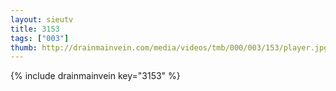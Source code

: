 ```yaml
--- 
layout: sieutv
title: 3153
tags: ["003"]
thumb: http://drainmainvein.com/media/videos/tmb/000/003/153/player.jpg
---
```

{% include drainmainvein key="3153" %} 
